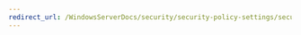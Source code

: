 ```yaml
---
redirect_url: /WindowsServerDocs/security/security-policy-settings/security-options/network-security-restrict-ntlm-audit-ntlm-authentication-in-this-domain.md
---
```

